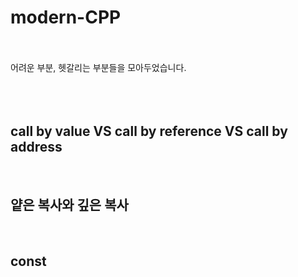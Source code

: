 # modern-CPP
<br><br>
어려운 부분, 헷갈리는 부분들을 모아두었습니다.
<br><br><br><br>
<h2> call by value VS call by reference VS call by address</h2>
<br>
<h2> 얕은 복사와 깊은 복사</h2>
<br>
<h2> const</h2>
